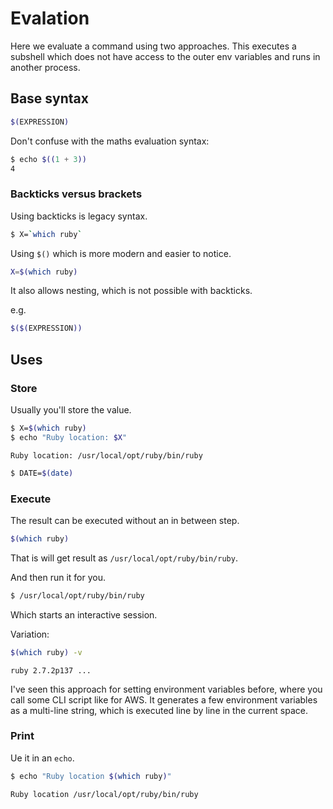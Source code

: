 # Evalation

Here we evaluate a command using two approaches. This executes a subshell which does not have access to the outer env variables and runs in another process.

## Base syntax

```sh
$(EXPRESSION)
```

Don't confuse with the maths evaluation syntax:

```sh
$ echo $((1 + 3))
4
```

### Backticks versus brackets

Using backticks is legacy syntax.

```sh
$ X=`which ruby`
```

Using `$()` which is more modern and easier to notice.

```sh
X=$(which ruby)
```

It also allows nesting, which is not possible with backticks.

e.g.

```sh
$($(EXPRESSION))
```


## Uses

### Store

Usually you'll store the value.

```sh
$ X=$(which ruby)
$ echo "Ruby location: $X"
```
```
Ruby location: /usr/local/opt/ruby/bin/ruby
```

```sh
$ DATE=$(date)
```

### Execute

The result can be executed without an in between step.

```sh
$(which ruby)
```

That is will get result as `/usr/local/opt/ruby/bin/ruby`.

And then run it for you.

```sh
$ /usr/local/opt/ruby/bin/ruby
```

Which starts an interactive session.

Variation:

```sh
$(which ruby) -v
```
```
ruby 2.7.2p137 ...
```

I've seen this approach for setting environment variables before, where you call some CLI script like for AWS. It generates a few environment variables as a multi-line string, which is executed line by line in the current space.

### Print

Ue it in an `echo`.

```sh
$ echo "Ruby location $(which ruby)"
```
```
Ruby location /usr/local/opt/ruby/bin/ruby
```
